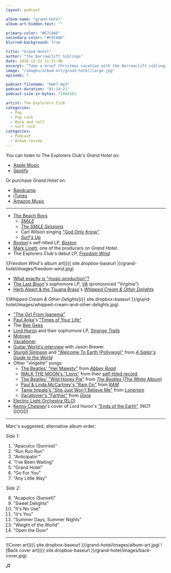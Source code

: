 ```yaml
---
layout: podcast

album-name: "grand-hotel"
album-art-hidden-text: ""

primary-color: "#E7CA4D"
secondary-color: "#C9C8AD"
blurred-background: True

title: "Grand Hotel"
author: "the Barrowclift Siblings"
date: 2018-12-22 11:51:00
excerpt: "Take a brief Christmas vacation with the Barrowclift siblings as they soak up the warm vibes of The Explorers Club's *Grand Hotel*."
image: "/images/album-art/grand-hotel/large.jpg"
episode: 7

podcast-filename: "bmh7.mp3"
podcast-duration: "01:14:21"
podcast-size-in-bytes: 71884161

artist: The Explorers Club
categories:
  - Pop
  - Pop rock
  - Rock and roll
  - Surf rock
categories:
  - Podcast
  - Album review
---
```


You can listen to The Explorers Club's *Grand Hotel* on:

* [Apple Music](https://itunes.apple.com/us/album/grand-hotel/520454399)
* [Spotify](https://open.spotify.com/artist/1CR8qMZVkRSoIioetcA8u3)

Or purchase *Grand Hotel* on:

* [Bandcamp](https://theexplorersclub.bandcamp.com)
* [iTunes](https://itunes.apple.com/us/album/grand-hotel/520454399)
* [Amazon Music](https://www.amazon.com/Grand-Hotel-Explorers-Club/dp/B01JH9MGZG/ref=sr_1_1?ie=UTF8&qid=1545494530&sr=8-1&keywords=the+explorers+club+grand+hotel)

-----

* [The Beach Boys](https://en.wikipedia.org/wiki/The_Beach_Boys)
	- [*SMiLE*](https://en.wikipedia.org/wiki/Smile_(The_Beach_Boys_album))
	- [*The SMiLE Sessions*](https://en.wikipedia.org/wiki/The_Smile_Sessions)
	- Carl Wilson singing ["God Only Know"](https://en.wikipedia.org/wiki/God_Only_Knows)
	- [*Surf's Up*](https://en.wikipedia.org/wiki/Surf%27s_Up_(album))
* [Boston](https://en.wikipedia.org/wiki/Boston_(band))'s self-titled LP, [*Boston*](https://en.wikipedia.org/wiki/Boston_(album))
* [Mark Linett](https://en.wikipedia.org/wiki/Mark_Linett), one of the producers on *Grand Hotel*.
* The Explorers Club's debut LP, [*Freedom Wind*](https://theexplorersclub.bandcamp.com/album/freedom-wind)

![*Freedom Wind*'s album art]({{ site.dropbox-baseurl }}/grand-hotel/images/freedom-wind.jpg)

* [What exactly is "music production"?](https://en.wikipedia.org/wiki/Record_producer)
* [The Last Bison](https://www.thelastbison.com)'s sophomore LP, [*VA*](https://thelastbison.bandcamp.com/album/va) (pronounced "Virginia")
* [Herb Alpert & the Tijuana Brass](https://en.wikipedia.org/wiki/Herb_Alpert)'s [*Whipped Cream & Other Delights*](https://en.wikipedia.org/wiki/Whipped_Cream_%26_Other_Delights)

![*Whipped Cream & Other Delights*]({{ site.dropbox-baseurl }}/grand-hotel/images/whipped-cream-and-other-delights.jpg)

* ["The Girl From Ipanema"](https://www.youtube.com/watch?v=8PYKOo_jgJo)
* [Paul Anka](https://en.wikipedia.org/wiki/Paul_Anka)'s ["Times of Your Life"](https://www.youtube.com/watch?v=wtxanSrNdN8)
* The [Bee Gees](https://en.wikipedia.org/wiki/Bee_Gees)
* [Lord Huron](https://en.wikipedia.org/wiki/Lord_Huron) and their sophomore LP, [*Strange Trails*](https://en.wikipedia.org/wiki/Strange_Trails)
* [Motown](https://en.wikipedia.org/wiki/Motown)
* [Vacationer](https://vacationermusic.com)
* [Guitar World's interview](https://www.guitarworld.com/features/interview-jason-brewer-explorers-club-discusses-their-new-album-grand-hotel) with Jason Brewer.
* [Sturgill Simpson](https://en.wikipedia.org/wiki/Sturgill_Simpson) and ["Welcome To Earth (Pollywog)"](https://www.youtube.com/watch?v=LBEAyFHlSAo) from [*A Sailor's Guide to the World*](https://en.wikipedia.org/wiki/A_Sailor%27s_Guide_to_Earth)
* Other "vingette" songs:
	- [The Beatles' "Her Majesty"](https://www.youtube.com/watch?v=Mh1hKt5kQ_4) from [*Abbey Road*](https://en.wikipedia.org/wiki/Abbey_Road)
	- [WALK THE MOON's "Lions"](https://www.youtube.com/watch?v=ZGSRWwfwaWU) from their [self-titled record](https://en.wikipedia.org/wiki/Walk_the_Moon_(album)).
	- [The Beatles' "Wild Honey Pie"](https://www.youtube.com/watch?v=l-ekNlk5VDM) from [*The Beatles* (The White Album)](https://en.wikipedia.org/wiki/The_Beatles_(album))
	- [Paul & Linda McCartney's "Ram On"](https://www.youtube.com/watch?v=2Swl9Iqh6DQ) from [*RAM*](https://en.wikipedia.org/wiki/Ram_(album))
	- [Tame Impala's "She Just Won't Believe Me"](https://www.youtube.com/watch?v=NY2LDVPu0Kc) from [*Lonerism*](https://en.wikipedia.org/wiki/Lonerism)
	- [Vacationer's "Farther"](https://www.youtube.com/watch?v=nOXUBxzrYrQ) from [*Gone*](https://en.wikipedia.org/wiki/Gone_(Vacationer_album))
* [Electric Light Orchestra (ELO)](https://en.wikipedia.org/wiki/Electric_Light_Orchestra)
* [Kenny Chesney](https://en.wikipedia.org/wiki/Kenny_Chesney)'s cover of Lord Huron's ["Ends of the Earth"](https://www.youtube.com/watch?v=Nf_qO8BTz1Y) (NOT GOOD)

-----

Marc's suggested, alternative album order:

*Side 1:*

1. "Apaculco (Sunrise)"
2. "Run Run Run"
3. "Anticipatin'"
4. "I've Been Waiting"
5. "Grand Hotel"
6. "Go For You"
7. "Any Little Way"

*Side 2:*

8. "Acapulco (Sunset)"
9. "Sweet Delights"
10. "It's No Use"
11. "It's You"
12. "Summer Days, Summer Nights"
13. "Weight of the World"
14. "Open the Door"

-----

![Cover art]({{ site.dropbox-baseurl }}/grand-hotel/images/album-art.jpg)
![Back cover art]({{ site.dropbox-baseurl }}/grand-hotel/images/back-cover.jpg)

♫︎